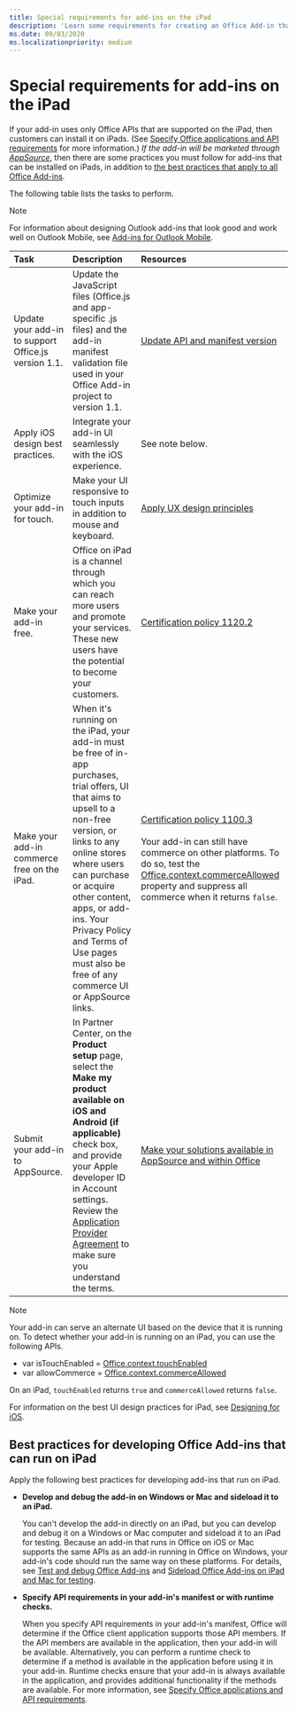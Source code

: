 ```yaml
---
title: Special requirements for add-ins on the iPad
description: 'Learn some requirements for creating an Office Add-in that runs on an iPad.'
ms.date: 09/03/2020
ms.localizationpriority: medium
---
```



# Special requirements for add-ins on the iPad

If your add-in uses only Office APIs that are supported on the iPad, then customers can install it on iPads. (See [Specify Office applications and API requirements](specify-office-hosts-and-api-requirements.md) for more information.) *If the add-in will be marketed through [AppSource](https://appsource.microsoft.com)*, then there are some practices you must follow for add-ins that can be installed on iPads, in addition to [the best practices that apply to all Office Add-ins](../concepts/add-in-development-best-practices.md).

The following table lists the tasks to perform.

> [!NOTE]
> For information about designing Outlook add-ins that look good and work well on Outlook Mobile, see [Add-ins for Outlook Mobile](../outlook/outlook-mobile-addins.md).

|Task|Description|Resources|
|:-----|:-----|:-----|
|Update your add-in to support Office.js version 1.1.|Update the JavaScript files (Office.js and app-specific .js files) and the add-in manifest validation file used in your Office Add-in project to version 1.1.|[Update API and manifest version](update-your-javascript-api-for-office-and-manifest-schema-version.md)|
|Apply iOS design best practices.|Integrate your add-in UI seamlessly with the iOS experience.| See note below. |
|Optimize your add-in for touch.|Make your UI responsive to touch inputs in addition to mouse and keyboard.|[Apply UX design principles](../concepts/add-in-development-best-practices.md#apply-ux-design-principles)|
|Make your add-in free.|Office on iPad is a channel through which you can reach more users and promote your services. These new users have the potential to become your customers.|[Certification policy 1120.2](/legal/marketplace/certification-policies#11202-acquisition-pricing-and-terms)|
|Make your add-in commerce free on the iPad.|When it's running on the iPad, your add-in must be free of in-app purchases, trial offers, UI that aims to upsell to a non-free version, or links to any online stores where users can purchase or acquire other content, apps, or add-ins. Your Privacy Policy and Terms of Use pages must also be free of any commerce UI or AppSource links.|[Certification policy 1100.3](/legal/marketplace/certification-policies#11003-selling-additional-features)<br><br>Your add-in can still have commerce on other platforms. To do so, test the [Office.context.commerceAllowed](/javascript/api/office/context#office-office-context-commerceAllowed-member) property and suppress all commerce when it returns `false`.|
|Submit your add-in to AppSource.|In Partner Center, on the **Product setup** page, select the **Make my product available on iOS and Android (if applicable)** check box, and provide your Apple developer ID in Account settings. Review the [Application Provider Agreement](https://go.microsoft.com/fwlink/?linkid=715691) to make sure you understand the terms.|[Make your solutions available in AppSource and within Office](/office/dev/store/submit-to-appsource-via-partner-center)|

> [!NOTE]
> Your add-in can serve an alternate UI based on the device that it is running on. To detect whether your add-in is running on an iPad, you can use the following APIs.
>
> - var isTouchEnabled = [Office.context.touchEnabled](/javascript/api/office/context#office-office-context-touchEnabled-member)
> - var allowCommerce = [Office.context.commerceAllowed](/javascript/api/office/context#office-office-context-commerceAllowed-member)
>
> On an iPad, `touchEnabled` returns `true` and `commerceAllowed` returns `false`.
>
> For information on the best UI design practices for iPad, see [Designing for iOS](https://developer.apple.com/library/ios/documentation/UserExperience/Conceptual/MobileHIG/).

## Best practices for developing Office Add-ins that can run on iPad

Apply the following best practices for developing add-ins that run on iPad.

-  **Develop and debug the add-in on Windows or Mac and sideload it to an iPad.**

    You can't develop the add-in directly on an iPad, but you can develop and debug it on a Windows or Mac computer and sideload it to an iPad for testing. Because an add-in that runs in Office on iOS or Mac supports the same APIs as an add-in running in Office on Windows, your add-in's code should run the same way on these platforms. For details, see [Test and debug Office Add-ins](../testing/test-debug-office-add-ins.md) and [Sideload Office Add-ins on iPad and Mac for testing](../testing/sideload-an-office-add-in-on-ipad-and-mac.md).

-  **Specify API requirements in your add-in's manifest or with runtime checks.**

    When you specify API requirements in your add-in's manifest, Office will determine if the Office client application supports those API members. If the API members are available in the application, then your add-in will be available. Alternatively, you can perform a runtime check to determine if a method is available in the application before using it in your add-in. Runtime checks ensure that your add-in is always available in the application, and provides additional functionality if the methods are available. For more information, see [Specify Office applications and API requirements](specify-office-hosts-and-api-requirements.md).
